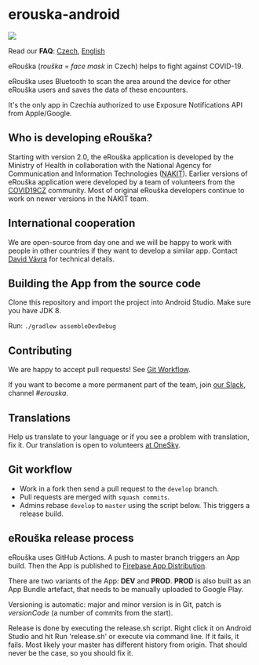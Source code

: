 # erouska-android

[<img src="https://lh3.googleusercontent.com/cjsqrWQKJQp9RFO7-hJ9AfpKzbUb_Y84vXfjlP0iRHBvladwAfXih984olktDhPnFqyZ0nu9A5jvFwOEQPXzv7hr3ce3QVsLN8kQ2Ao=s0">](https://play.google.com/store/apps/details?id=cz.covid19cz.erouska)

Read our **FAQ**: [Czech](https://erouska.cz/caste-dotazy), [English](https://erouska.cz/en/caste-dotazy)

eRouška (_rouška_ = _face mask_ in Czech) helps to fight against COVID-19.

eRouška uses Bluetooth to scan the area around the device for other eRouška users and saves the data of these encounters.

It's the only app in Czechia authorized to use Exposure Notifications API from Apple/Google.

## Who is developing eRouška?

Starting with version 2.0, the eRouška application is developed by the Ministry of Health in collaboration with the National Agency for Communication and Information Technologies ([NAKIT](https://nakit.cz/)). Earlier versions of eRouška application were developed by a team of volunteers from the [COVID19CZ](https://covid19cz.cz) community. Most of original eRouška developers continue to work on newer versions in the NAKIT team.

## International cooperation

We are open-source from day one and we will be happy to work with people in other countries if they want to develop a similar app. Contact [David Vávra](mailto:david.vavra@erouska.cz) for technical details.

## Building the App from the source code

Clone this repository and import the project into Android Studio. Make sure you have JDK 8.

Run:
`./gradlew assembleDevDebug`

## Contributing
We are happy to accept pull requests! See [Git Workflow](#git-workflow).

If you want to become a more permanent part of the team, join [our Slack](https://covid19cz.slack.com), channel _#erouska_.

## Translations

Help us translate to your language or if you see a problem with translation, fix it. Our translation is open to volunteers [at OneSky](https://covid19cz.oneskyapp.com/).

## <a name="git-workflow"></a>Git workflow

- Work in a fork then send a pull request to the `develop` branch. 
- Pull requests are merged with `squash commits`.
- Admins rebase `develop` to `master` using the script below. This triggers a release build.

## eRouška release process

eRouška uses GitHub Actions. A push to master branch triggers an App build. Then the App is published to [Firebase App Distribution](https://firebase.google.com/docs/app-distribution). 

There are two variants of the App: **DEV** and **PROD**. **PROD** is also built as an App Bundle artefact, that needs to be manually uploaded to Google Play.

Versioning is automatic: major and minor version is in Git, patch is _versionCode_ (a number of commits from the start).

Release is done by executing the release.sh script. Right click it on Android Studio and hit Run 'release.sh' or execute via command line.
If it fails, it fails. Most likely your master has different history from origin. That should never be the case, so you should fix it.
